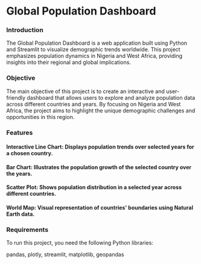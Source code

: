 # Global Population Dashboard
### Introduction
The Global Population Dashboard is a web application built using Python and Streamlit to visualize demographic trends worldwide. This project emphasizes population dynamics in Nigeria and West Africa, providing insights into their regional and global implications.

### Objective
The main objective of this project is to create an interactive and user-friendly dashboard that allows users to explore and analyze population data across different countries and years. By focusing on Nigeria and West Africa, the project aims to highlight the unique demographic challenges and opportunities in this region.

### Features
#### Interactive Line Chart: Displays population trends over selected years for a chosen country.
#### Bar Chart: Illustrates the population growth of the selected country over the years.
#### Scatter Plot: Shows population distribution in a selected year across different countries.
#### World Map: Visual representation of countries' boundaries using Natural Earth data.

### Requirements
To run this project, you need the following Python libraries:

pandas,
plotly,
streamlit,
matplotlib,
geopandas
